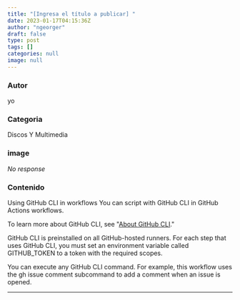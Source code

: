 ```yaml
---
title: "[Ingresa el título a publicar] "
date: 2023-01-17T04:15:36Z
author: "ngeorger"
draft: false
type: post
tags: []
categories: null
image: null
---
```


### Autor

yo

### Categoria

Discos Y Multimedia

### image

_No response_

### Contenido

Using GitHub CLI in workflows
You can script with GitHub CLI in GitHub Actions workflows.

To learn more about GitHub CLI, see "[About GitHub CLI](https://docs.github.com/en/github-cli/github-cli/about-github-cli)."

GitHub CLI is preinstalled on all GitHub-hosted runners. For each step that uses GitHub CLI, you must set an environment variable called GITHUB_TOKEN to a token with the required scopes.

You can execute any GitHub CLI command. For example, this workflow uses the gh issue comment subcommand to add a comment when an issue is opened.

---


